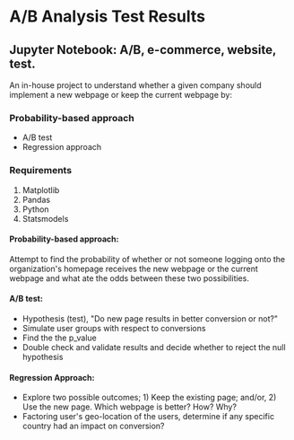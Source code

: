# A/B Analysis Test Results
## Jupyter Notebook: A/B, e-commerce, website, test.

An in-house project to understand whether a given company should implement a new webpage or keep the current webpage by:

### Probability-based approach
- A/B test
- Regression approach

### Requirements
1) Matplotlib 
2) Pandas
3) Python
4) Statsmodels 

#### Probability-based approach:

Attempt to find the probability of whether or not someone logging onto the organization's homepage receives the 
new webpage or the current webpage and what ate the odds between these two possibilities.

#### A/B test:

- Hypothesis (test), "Do new page results in better conversion or not?"
- Simulate user groups with respect to conversions
- Find the the p_value
- Double check and validate results and decide whether to reject the null hypothesis


#### Regression Approach:

- Explore two possible outcomes; 1) Keep the existing page; and/or, 2) Use the new page. Which webpage is better? How? Why? 
- Factoring user's geo-location of the users, determine if any specific country had an impact on conversion?
